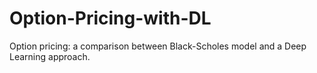 # Option-Pricing-with-DL
Option pricing: a comparison between Black-Scholes model and a Deep Learning approach.
